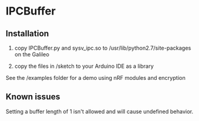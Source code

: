 IPCBuffer
=========

Installation
------------

1) copy IPCBuffer.py and sysv\_ipc.so to /usr/lib/python2.7/site-packages on the Galileo

2) copy the files in /sketch to your Arduino IDE as a library

See the /examples folder for a demo using nRF modules and encryption

Known issues
------------

Setting a buffer length of 1 isn't allowed and will cause undefined behavior.
